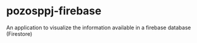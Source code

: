 # pozosppj-firebase
An application to visualize the information available in a firebase database (Firestore)
